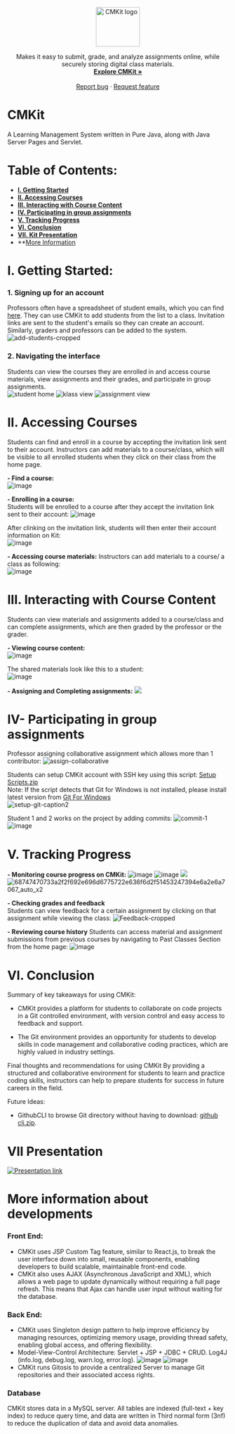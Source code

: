 <p align="center">
  <a href="https://thanhvu0895.github.io/CMKit-Learning-Management-System/">
    <img src="https://user-images.githubusercontent.com/75138396/222400712-e7827e82-c1d6-4b12-b2f7-37b88f2143c9.png" alt="CMKit logo" width="100" height="90">
  </a>
</p>

<p align="center">
  Makes it easy to submit, grade, and analyze assignments online, while securely storing digital class materials.
  <br>
  <a href="http://codingmentorkit.com"><strong>Explore CMKit »</strong></a>
  <br>
  <br>
  <a href="https://github.com/thanhvu0895/CMKit-Learning-Management-System/issues/new">Report bug</a>
  ·
  <a href="https://github.com/thanhvu0895/CMKit-Learning-Management-System/issues/new?assignees=&labels=feature+request&template=feature_request.md&title=">Request feature</a>
</p>

# CMKit

A Learning Management System written in Pure Java, along with Java Server Pages and Servlet.

# Table of Contents:
- **[I. Getting Started](#i-getting-started)**  
- **[II. Accessing Courses](#ii-accessing-courses)**  
- **[III. Interacting with Course Content](#iii-interacting-with-course-content)**   
- **[IV. Participating in group assignments](#iv--participating-in-group-assignments)**  
- **[V. Tracking Progress](#v-tracking-progres)**  
- **[VI. Conclusion](#vi-conclusion)**  
- **[VII. Kit Presentation](#vii-kit-presentation)** 
- **[More Information](#more-information-about-developments) 

# I. Getting Started:

### 1. Signing up for an account

Professors often have a spreadsheet of student emails, which you can find [here](https://docs.google.com/spreadsheets/d/18tLlYL6Ftcdbk3ESXvmq6mcj5V_AyjW4V-mDUHLGiyk/edit#gid=0). They can use CMKit to add students from the list to a class. Invitation links are sent to the student's emails so they can create an account. Similarly, graders and professors can be added to the system.
![add-students-cropped](https://user-images.githubusercontent.com/75138396/221392328-bc2f81d1-e07e-46e8-8be9-3f3e8ba350f8.gif)

### 2. Navigating the interface

Students can view the courses they are enrolled in and access course materials, view assignments and their grades, and participate in group assignments.  
![student home](https://i.imgur.com/YsTt7sa.jpg)
![klass view](https://i.imgur.com/Q8lGsfj.jpg)
![assignment view](https://user-images.githubusercontent.com/75138396/221348916-6495c393-08df-420f-8140-806f0d9b99b2.png)

# II. Accessing Courses

Students can find and enroll in a course by accepting the invitation link sent to their account. Instructors can add materials to a course/class, which will be visible to all enrolled students when they click on their class from the home page.

**- Find a course:**  
![image](https://user-images.githubusercontent.com/75138396/221346966-7ed1d63f-cb29-4d0c-a89f-74abc874ef28.png)
 
**- Enrolling in a course:**  
Students will be enrolled to a course after they accept the invitation link sent to their account:
![image](https://user-images.githubusercontent.com/75138396/221348527-94cedb18-2320-4e43-a919-e0dc08e37510.png)

After clinking on the invitation link, students will then enter their account information on Kit:  
![image](https://user-images.githubusercontent.com/75138396/221348557-2e9be32d-572f-4b5a-a7ce-11b7942e77ce.png)

**- Accessing course materials:**
Instructors can add materials to a course/ a class as following:  
![image](https://user-images.githubusercontent.com/75138396/221347258-79db8124-12fe-4639-a271-faf38eaa1b0e.png)

# III. Interacting with Course Content
Students can view materials and assignments added to a course/class and can complete assignments, which are then graded by the professor or the grader.


**- Viewing course content:**   
![image](https://user-images.githubusercontent.com/75138396/221347440-835e823d-82cb-4605-8f8c-23cfe6a94dba.png)

The shared materials look like this to a student:  
![image](https://user-images.githubusercontent.com/75138396/221347154-bd7ff856-672a-404a-9193-ea5651e7dc51.png)



**- Assigning and Completing assignments:**
![](https://i.imgur.com/zvVtYPJ.gif)

# IV- Participating in group assignments

Professor assigning collaborative assignment which allows more than 1 contributor:
![assign-collaborative](https://user-images.githubusercontent.com/75138396/221622838-f3c76c02-4e0b-4f1b-b39f-ee10a9bb8d6e.gif)

Students can setup CMKit account with SSH key using this script: [Setup Scripts.zip](https://github.com/thanhvu0895/CMKit-Java-Learning-Management-System/files/10841670/Setup.Scripts.zip)  
Note: If the script detects that Git for Windows is not installed, please install latest version from [Git For Windows](https://git-scm.com/download/win)  
![setup-git-caption2](https://user-images.githubusercontent.com/75138396/221642502-276cecaf-109e-4f62-9250-bb1328ae0fc1.gif)

Student 1 and 2 works on the project by adding commits:
![commit-1](https://user-images.githubusercontent.com/75138396/221660301-0862c00f-d238-45b8-878b-30fcd20099d3.gif)
![image](https://user-images.githubusercontent.com/75138396/221661753-8bc2c3c1-866c-458d-ae6b-ada6c9923719.png)


# V. Tracking Progress

**- Monitoring course progress on CMKit:**
![image](https://user-images.githubusercontent.com/75138396/221346807-30dc16cf-6f08-4caa-b8c5-af9a906a7ca2.png)
![image](https://user-images.githubusercontent.com/75138396/221664811-dd82dac6-8c23-4fe2-a027-efc2dc023b3a.png)
![](https://i.imgur.com/8mTLYMU.jpg)
![68747470733a2f2f692e696d6775722e636f6d2f51453247394e6a2e6a7067_auto_x2](https://user-images.githubusercontent.com/75138396/221663960-59719a7e-f852-48d4-bc94-b32b3f1670de.jpg)

**- Checking grades and feedback**  
Students can view feedback for a certain assignment by clicking on that assignment while viewing the class:
![Feedback-cropped](https://user-images.githubusercontent.com/75138396/221392232-3f88e719-24e1-4adf-aa4b-58cea890fe32.gif)

**- Reviewing course history**
Students can access material and assignment submissions from previous courses by navigating to Past Classes Section from the home page:
![image](https://user-images.githubusercontent.com/75138396/221349089-ec661f57-af97-4bf8-96a7-9c42b0e6c708.png)

# VI. Conclusion

Summary of key takeaways for using CMKit:

- CMKit provides a platform for students to collaborate on code projects in a Git controlled environment, with version control and easy access to feedback and support.

- The Git environment provides an opportunity for students to develop skills in code management and collaborative coding practices, which are highly valued in industry settings.

Final thoughts and recommendations for using CMKit
By providing a structured and collaborative environment for students to learn and practice coding skills, instructors can help to prepare students for success in future careers in the field.

Future Ideas:
- GithubCLI to browse Git directory without having to download: [github cli.zip](https://github.com/thanhvu0895/CMKit-Java-Learning-Management-System/files/10848853/github.cli.zip). 

# VII Presentation 
[![Presentation link](https://i.imgur.com/tnuMkYt.png)](https://drive.google.com/file/d/1HmIBZJtRYmAtaYE_QU23V37QcD_5UOAY/view)

# More information about developments 
### Front End:

- CMKit uses JSP Custom Tag feature, similar to React.js, to break the user interface down into small, reusable components, enabling developers to build scalable, maintainable front-end code. 
- CMKit also uses AJAX (Asynchronous JavaScript and XML), which allows a web page to update dynamically without requiring a full page refresh. This means that Ajax can handle user input without waiting for the database.  

### Back End:

- CMKit uses Singleton design pattern to help improve efficiency by managing resources, optimizing memory usage, providing thread safety, enabling global access, and offering flexibility. 
- Model-View-Control Architecture: Servlet + JSP + JDBC + CRUD. Log4J (info.log, debug.log, warn.log, error.log). 
![image](https://user-images.githubusercontent.com/75138396/221334562-8e5d23de-6d76-49e9-a14a-d492fa3bbfe5.png)
![image](https://user-images.githubusercontent.com/75138396/221334584-7a94e4f9-b5d7-4140-968a-e43fa7a7a35a.png)
- CMKit runs Gitosis to provide a centralized Server to manage Git repositories and their associated access rights.

### Database

CMKit stores data in a MySQL server. All tables are indexed (full-text + key index) to reduce query time, and data are written in Third normal form (3nf) to reduce the duplication of data and avoid data anomalies.

